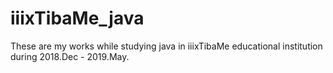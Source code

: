 # iiixTibaMe_java
These are my works while studying java in iiixTibaMe educational institution during 2018.Dec - 2019.May.
